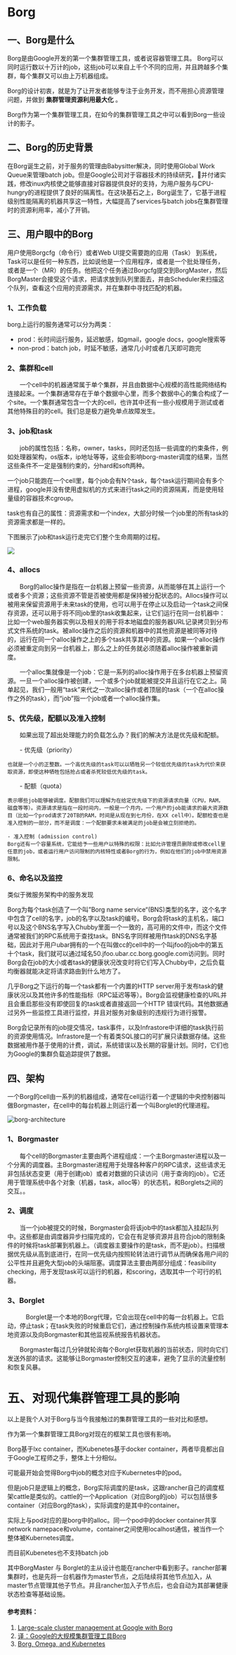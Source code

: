 # Borg
## 一、Borg是什么

Borg是由Google开发的第一个集群管理工具，或者说容器管理工具。
Borg可以同时运行数以十万计的job，这些job可以来自上千个不同的应用，并且跨越多个集群，每个集群又可以由上万机器组成。

Borg的设计初衷，就是为了让开发者能够专注于业务开发，而不用担心资源管理问题，并做到 **集群管理资源利用最大化** 。

Borg作为第一个集群管理工具，在如今的集群管理工具之中可以看到Borg一些设计的影子。



## 二、Borg的历史背景

在Borg诞生之前，对于服务的管理由Babysitter解决，同时使用Global Work Queue来管理batch job。但是Google公司对于容器技术的持续研究，并付诸实践，修改inux内核使之能够直接对容器提供良好的支持，为用户服务与CPU-hungry的进程提供了良好的隔离性。在这块基石之上，Borg诞生了，它基于进程级别性能隔离的机器共享这一特性，大幅提高了services与batch jobs在集群管理时的资源利用率，减小了开销。

## 三、用户眼中的Borg

用户使用Borgcfg（命令行）或者Web UI提交需要跑的应用（Task） 到系统，Task可以是任何一种东西，比如说他是一个应用程序，或者是一个批处理任务，或者是一个（MR）的任务。他把这个任务通过Borgcfg提交到BorgMaster，然后BorgMaster会接受这个请求，把请求放到队列里面去，并由Scheduler来扫描这个队列，查看这个应用的资源需求，并在集群中寻找匹配的机器。

### 1、工作负载

borg上运行的服务通常可以分为两类：

- prod：长时间运行服务，延迟敏感，如gmail，google docs，google搜索等
- non-prod：batch job，时延不敏感，通常几小时或者几天即可跑完


### 2、集群和cell

　　一个cell中的机器通常属于单个集群，并且由数据中心规模的高性能网络结构连接起来。一个集群通常存在于单个数据中心里，而多个数据中心的集合构成了一个site。一个集群通常包含一个大的cell，也许其中还有一些小规模用于测试或者其他特殊目的的cell。我们总是极力避免单点故障发生。


### 3、job和task

　　job的属性包括：名称，owner，tasks，同时还包括一些调度的约束条件，例如处理器架构，os版本，ip地址等等，这些会影响borg-master调度的结果，当然这些条件不一定是强制约束的，分hard和soft两种。

一个job只能跑在一个cell里，每个job会有N个task，每个task运行期间会有多个进程，google并没有使用虚拟机的方式来进行task之间的资源隔离，而是使用轻量级的容器技术cgroup。

task也有自己的属性：资源需求和一个index，大部分时候一个job里的所有task的资源需求都是一样的。

下图展示了job和task运行走完它们整个生命周期的过程。

![](https://images2015.cnblogs.com/blog/685359/201604/685359-20160408145657390-1699309036.png)

 ### 4、allocs

　　Borg的alloc操作是指在一台机器上预留一些资源，从而能够在其上运行一个或者多个资源；这些资源不管是否被使用都是保持被分配状态的。Allocs操作可以被用来保留资源用于未来task的使用，也可以用于在停止以及启动一个task之间保存资源，还可以用于将不同job里的task收集起来，让它们运行在同一台机器中：比如一个web服务器实例以及相关的用于将本地磁盘的服务器URL记录拷贝到分布式文件系统的task。被alloc操作之后的资源和机器中的其他资源是被同等对待的，运行在同一个alloc操作之上的多个task共享其中的资源。如果一个alloc操作必须被重定向到另一台机器上，那么之上的任务就必须随着alloc操作被重新调度。

　　一个alloc集就像是一个job：它是一系列的alloc操作用于在多台机器上预留资源。一旦一个alloc操作被创建，一个或多个job就能被提交并且运行在它之上。简单起见，我们一般用“task”来代之一次alloc操作或者顶层的task（一个在alloc操作之外的task），而“job”指一个job或者一个alloc操作集。

### 5、优先级，配额以及准入控制

　　如果出现了超出处理能力的负载怎么办？我们的解决方法是优先级和配额。

　　- 优先级（priority）
    
    也就是一个小的正整数。一个高优先级的task可以以牺牲另一个较低优先级的task为代价来获取资源，即使这种牺牲包括抢占或者杀死较低优先级的task。

　　- 配额（quota）
 
    表示哪些job能够被调度。配额我们可以理解为在给定优先级下的资源请求向量（CPU，RAM，磁盘等等）。资源请求是指在一段时间内，一般是一个月内，一个用户的job能请求的最大资源数目（比如一个prod请求了20TB的RAM，时间是从现在到七月份，在XX cell中）。配额检查也是准入控制的一部分，而不是调度：一个配额要求未被满足的job是会被立刻拒绝的。

    - 准入控制 (admission control)
    Borg还有一个容量系统，它能给予一些用户以特殊的权限：比如允许管理员删除或修改cell里任意的job，或者运行用户访问限制的内核特性或者Borg的行为，例如在他们的job中禁用资源限制。

### 6、命名以及监控

类似于微服务架构中的服务发现

Borg为每个task创造了一个叫”Borg name service“(BNS)类型的名字，这个名字中包含了cell的名字，job的名字以及task的编号。Borg会将task的主机名，端口号以及这个BNS名字写入Chubby里面一个一致的，高可用的文件中，而这个文件通常被我们的RPC系统用于查找task。BNS名字同样被用作task的DNS名字基础，因此对于用户ubar拥有的一个在叫做cc的cell中的一个叫jfoo的job中的第五十个task，我们就可以通过域名50.jfoo.ubar.cc.borg.google.com访问到。同时Borg会在job的大小或者task的健康状况改变时将它们写入Chubby中，之后负载均衡器就能决定将请求路由到什么地方了。

几乎Borg之下运行的每一个task都有一个内置的HTTP server用于发布task的健康状况以及其他许多的性能指标（RPC延迟等等）。Borg会监视健康检查的URL并且会重启那些没有即使回复的task或者直接返回一个HTTP 错误代码。其他数据通过另外一些监控工具进行监控，并且对服务对象级别的违规行为进行报警。

Borg会记录所有的job提交情况，task事件，以及Infrastore中详细的task执行前的资源使用情况。Infrastore是一个有着类SQL接口的可扩展只读数据存储。这些数据被用作基于使用的计费，调试，系统错误以及长期的容量计划。同时，它们也为Google的集群负载追踪提供了数据。

## 四、架构

一个Borg的cell由一系列的机器组成，通常在cell运行着一个逻辑的中央控制器叫做Borgmaster，在cell中的每台机器上则运行着一个叫Borglet的代理进程。

![borg-architecture](https://res.infoq.com/news/2015/04/google-borg/zh/resources/345.png)

### 1、Borgmaster

　　每个cell的Borgmaster主要由两个进程组成：一个主Borgmaster进程以及一个分离的调度器。主Borgmaster进程用于处理各种客户的RPC请求，这些请求无非包括状态变更（用于创建job）或者对数据的只读访问（用于查询的job）。它还用于管理系统中各个对象（机器，task，alloc等）的状态机，和Borglets之间的交互。。

### 2、调度

　　当一个job被提交的时候，Borgmaster会将该job中的task都加入挂起队列中。这些都是由调度器异步扫描完成的，它会在有足够资源并且符合job的限制条件的时候将task部署到机器上。（调度器主要操作的是task，而不是job）。扫描根据优先级从高到底进行，在同一优先级内按照轮转法进行调节从而确保各用户间的公平性并且避免大型job的头端阻塞。调度算法主要由两部分组成：feasibility checking，用于发现task可以运行的机器，和scoring，选取其中一个可行的机器。

### 3、Borglet

　　　Borglet是一个本地的Borg代理，它会出现在cell中的每一台机器上。它启动，停止task；在task失败的时候重启它们，通过控制操作系统内核设置来管理本地资源以及向Borgmaster和其他监视系统报告机器状态。

　　Borgmaster每过几分钟就轮询每个Borglet获取机器的当前状态，同时向它们发送外部的请求。这能够让Borgmaster控制交互的速率，避免了显示的流量控制和恢复风暴。

# 五、对现代集群管理工具的影响

以上是我个人对于Borg与当今我接触过的集群管理工具的一些对比和感想。

作为第一个集群管理工具Borg对现在的框架工具也很有影响。

Borg基于lxc container，而Kubenetes基于docker container，两者毕竟都出自于Google工程师之手，整体上十分相似。

可能最开始会觉得Borg中job的概念对应于Kubernetes中的pod。

但是job只是逻辑上的概念，Borg实际调度的是task，这跟rancher自己的调度框架cattle是类似的。cattle的一个Application（对应Borg的job）可以包括很多container（对应Borg的task），实际调度的是其中的container。

实际上与pod对应的是borg中的alloc。同一个pod中的docker container共享network namepace和volume，container之间使用localhost通信，被当作一个整体被Kubernetes调度。

而目前Kubenetes也不支持batch job

其中BorgMaster 与 Borglet的主从设计也能在rancher中看到影子。rancher部署集群时，也是先将一台机器作为master节点，之后陆续将其他节点加入，从master节点管理其他子节点。并且rancher加入子节点后，也会自动为其部署健康状态检查等基础设施。

#### 参考资料：
 1. [Large-scale cluster management at Google with Borg][1]
 2. [译：Google的大规模集群管理工具Borg][2]
 3.  [Borg, Omega, and Kubernetes][3]

  [1]: https://storage.googleapis.com/pub-tools-public-publication-data/pdf/43438.pdf
  [2]: https://www.cnblogs.com/YaoDD/p/5351589.html
  [3]: https://queue.acm.org/detail.cfm?id=2898444

